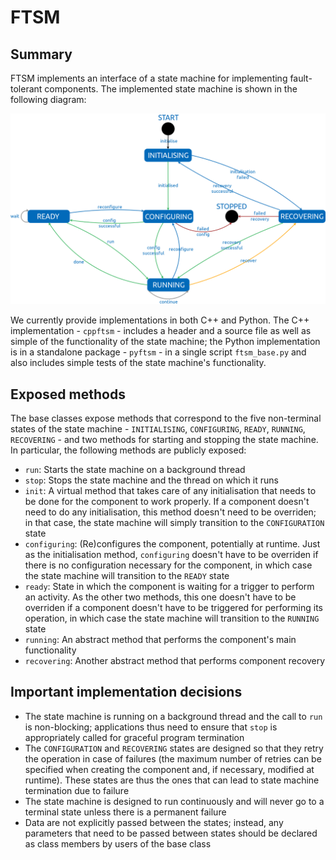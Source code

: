 # FTSM

## Summary

FTSM implements an interface of a state machine for implementing fault-tolerant components. The implemented state machine is shown in the following diagram:

![Fault-tolerant state machine](docs/figures/fault_tolerant_state_machine.png)

We currently provide implementations in both C++ and Python. The C++ implementation - `cppftsm` - includes a header and a source file as well as simple of the functionality of the state machine; the Python implementation is in a standalone package - `pyftsm` - in a single script `ftsm_base.py` and also includes simple tests of the state machine's functionality.

## Exposed methods

The base classes expose methods that correspond to the five non-terminal states of the state machine - `INITIALISING`, `CONFIGURING`, `READY`, `RUNNING`, `RECOVERING` - and two methods for starting and stopping the state machine. In particular, the following methods are publicly exposed:

* `run`: Starts the state machine on a background thread
* `stop`: Stops the state machine and the thread on which it runs
* `init`: A virtual method that takes care of any initialisation that needs to be done for the component to work properly. If a component doesn't need to do any initialisation, this method doesn't need to be overriden; in that case, the state machine will simply transition to the `CONFIGURATION` state
* `configuring`: (Re)configures the component, potentially at runtime. Just as the initialisation method, `configuring` doesn't have to be overriden if there is no configuration necessary for the component, in which case the state machine will transition to the `READY` state
* `ready`: State in which the component is waiting for a trigger to perform an activity. As the other two methods, this one doesn't have to be overriden if a component doesn't have to be triggered for performing its operation, in which case the state machine will transition to the `RUNNING` state
* `running`: An abstract method that performs the component's main functionality
* `recovering`: Another abstract method that performs component recovery

## Important implementation decisions

* The state machine is running on a background thread and the call to `run` is non-blocking; applications thus need to ensure that `stop` is appropriately called for graceful program termination
* The `CONFIGURATION` and `RECOVERING` states are designed so that they retry the operation in case of failures (the maximum number of retries can be specified when creating the component and, if necessary, modified at runtime). These states are thus the ones that can lead to state machine termination due to failure
* The state machine is designed to run continuously and will never go to a terminal state unless there is a permanent failure
* Data are not explicitly passed between the states; instead, any parameters that need to be passed between states should be declared as class members by users of the base class
